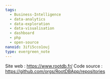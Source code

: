 ```yaml
---
tags:
  - Business-Intelligence
  - data-analytics
  - data-exploration
  - data-visualisation
  - dashboard
  - php
  - open-source
nanoid: 3ifi5cco1ouj
type: evergreen_note
---
```

Site web : https://www.rootdb.fr/
Code source : https://github.com/orgs/RootDBApp/repositories
